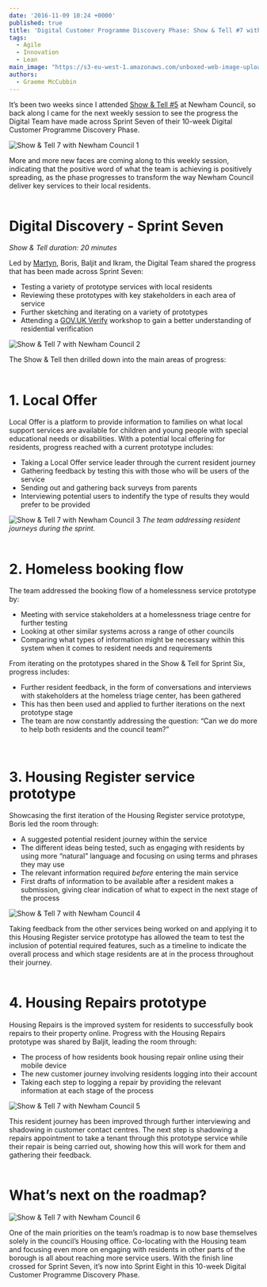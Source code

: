```yaml
---
date: '2016-11-09 10:24 +0000'
published: true
title: 'Digital Customer Programme Discovery Phase: Show & Tell #7 with Newham Council'
tags:
  - Agile
  - Innovation
  - Lean
main_image: "https://s3-eu-west-1.amazonaws.com/unboxed-web-image-uploader/76093730f584b1b604957f190bbb8be2.JPG"
authors:
  - Graeme McCubbin
---
```

It’s been two weeks since I attended [Show & Tell #5](https://unboxed.co/blog/digital-customer-programme-discovery-phase-show-tell-5-with-newham-council/) at Newham Council, so back along I came for the next weekly session to see the progress the Digital Team have made across Sprint Seven of their 10-week Digital Customer Programme Discovery Phase.<br/>

![Show & Tell 7 with Newham Council 1](https://s3-eu-west-1.amazonaws.com/unboxed-web-image-uploader/a0d0b6d1349ccdd2a22146e501df0dde.PNG)

More and more new faces are coming along to this weekly session, indicating that the positive word of what the team is achieving is positively spreading, as the phase progresses to transform the way Newham Council deliver key services to their local residents.<br/>
<br/>

# Digital Discovery - Sprint Seven
<i>Show & Tell duration: 20 minutes</i><br/>

Led by [Martyn](https://unboxed.co/team/#martyn-evans), Boris, Baljit and Ikram, the Digital Team shared the progress that has been made across Sprint Seven:<br/>

- Testing a variety of prototype services with local residents
- Reviewing these prototypes with key stakeholders in each area of service
- Further sketching and iterating on a variety of prototypes
- Attending a [GOV.UK Verify](https://www.gov.uk/government/publications/introducing-govuk-verify/introducing-govuk-verify) workshop to gain a better understanding of residential verification

![Show & Tell 7 with Newham Council 2](https://s3-eu-west-1.amazonaws.com/unboxed-web-image-uploader/848f64e1d8960dc681635ce9ca71d666.JPG)

The Show & Tell then drilled down into the main areas of progress:<br/>
<br/>

# 1. Local Offer
Local Offer is a platform to provide information to families on what local support services are available for children and young people with special educational needs or disabilities. With a potential local offering for residents, progress reached with a current prototype includes:<br/>

- Taking a Local Offer service leader through the current resident journey
- Gathering feedback by testing this with those who will be users of the service
- Sending out and gathering back surveys from parents
- Interviewing potential users to indentify the type of results they would prefer to be provided

![Show & Tell 7 with Newham Council 3](https://s3-eu-west-1.amazonaws.com/unboxed-web-image-uploader/cea366dae42bf34139510ed269684e6d.JPG)
<i>The team addressing resident journeys during the sprint.</i><br/>
<br/>

# 2. Homeless booking flow
The team addressed the booking flow of a homelessness service prototype by:<br/>

- Meeting with service stakeholders at a homelessness triage centre for further testing
- Looking at other similar systems across a range of other councils
- Comparing what types of information might be necessary within this system when it comes to resident needs and requirements

From iterating on the prototypes shared in the Show & Tell for Sprint Six, progress includes:<br/>

- Further resident feedback, in the form of conversations and interviews with stakeholders at the homeless triage center, has been gathered
- This has then been used and applied to further iterations on the next prototype stage
- The team are now constantly addressing the question: “Can we do more to help both residents and the council team?”<br/>
<br/>

# 3. Housing Register service prototype
Showcasing the first iteration of the Housing Register service prototype, Boris led the room through:<br/>

- A suggested potential resident journey within the service
- The different ideas being tested, such as engaging with residents by using more “natural” language and focusing on using terms and phrases they may use
- The relevant information required <i>before</i> entering the main service
- First drafts of information to be available after a resident makes a submission, giving clear indication of what to expect in the next stage of the process

![Show & Tell 7 with Newham Council 4](https://s3-eu-west-1.amazonaws.com/unboxed-web-image-uploader/d96f0fbf21fff88073cd0f90fc4e375c.JPG)

Taking feedback from the other services being worked on and applying it to this Housing Register service prototype has allowed the team to test the inclusion of potential required features, such as a timeline to indicate the overall process and which stage residents are at in the process throughout their journey.<br/>
<br/>

# 4. Housing Repairs prototype
Housing Repairs is the improved system for residents to successfully book repairs to their property online. Progress with the Housing Repairs prototype was shared by Baljit, leading the room through:<br/>

- The process of how residents book housing repair online using their mobile device
- The new customer journey involving residents logging into their account
- Taking each step to logging a repair by providing the relevant information at each stage of the process

![Show & Tell 7 with Newham Council 5](https://s3-eu-west-1.amazonaws.com/unboxed-web-image-uploader/005c8de280bb6d92ee1bb15e6e610aa1.JPG)

This resident journey has been improved through further interviewing and shadowing in customer contact centres. The next step is shadowing a repairs appointment to take a tenant through this prototype service while their repair is being carried out, showing how this will work for them and gathering their feedback.<br/>
<br/>

# What’s next on the roadmap?

![Show & Tell 7 with Newham Council 6](https://s3-eu-west-1.amazonaws.com/unboxed-web-image-uploader/ade2fd6110bd5c4ddc8cd54d88f78a94.JPG)

One of the main priorities on the team’s roadmap is to now base themselves solely in the council’s Housing office. Co-locating with the Housing team and focusing even more on engaging with residents in other parts of the borough is all about reaching more service users. With the finish line crossed for Sprint Seven, it’s now into Sprint Eight in this 10-week Digital Customer Programme Discovery Phase.
